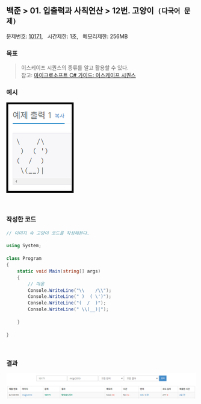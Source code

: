 
## 백준 > 01. 입출력과 사칙연산 > 12번. 고양이  &nbsp;`(다국어 문제)`  
문제번호: [10171](https://www.acmicpc.net/problem/10171), &nbsp; 시간제한: 1초, &nbsp; 메모리제한: 256MB

### 목표     
>이스케이프 시퀀스의 종류를 알고 활용할 수 있다.    
>참고: [마이크로소프트 C# 가이드: 이스케이프 시퀀스](https://learn.microsoft.com/ko-kr/cpp/c-language/escape-sequences?view=msvc-170)

### 예시    
![alt text](Example_Image_12.png)

<br>

### 작성한 코드   

```cs
// 이미지 속 고양이 코드를 작성해본다.    

using System;

class Program
{
    static void Main(string[] args)
    {   
        // 먀옹     
        Console.WriteLine("\\    /\\");
        Console.WriteLine(" )  ( \')");
        Console.WriteLine("(  /  )");
        Console.WriteLine(" \\(__)|");

    }   
    
}
```
<br>

### 결과    

![01단계 12번문항 제출결과](result_12.png)
